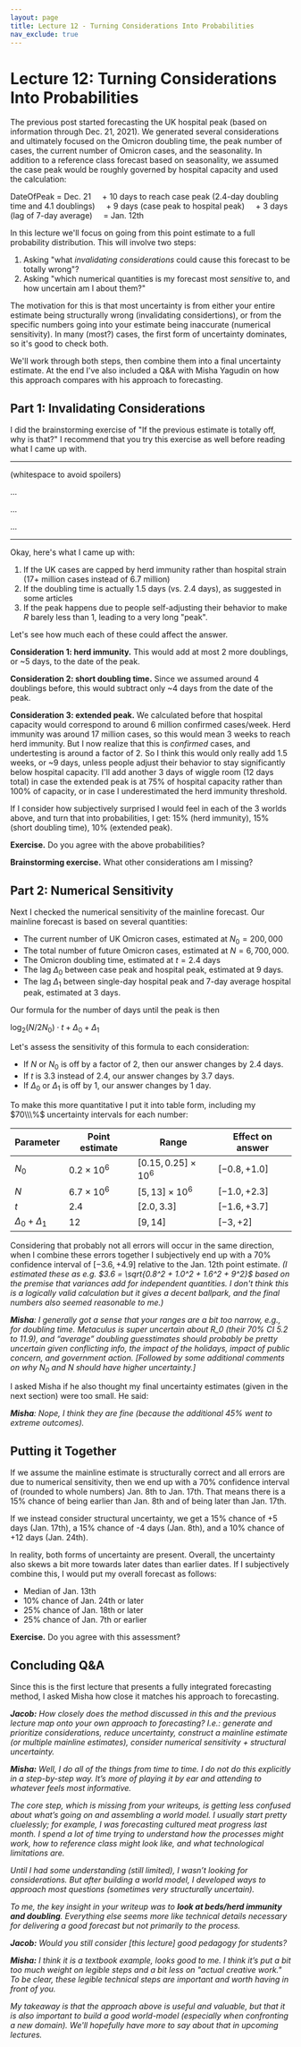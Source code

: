 ```yaml
---
layout: page
title: Lecture 12 - Turning Considerations Into Probabilities
nav_exclude: true
---
```


<link rel="stylesheet" href="https://cdn.jsdelivr.net/npm/katex@0.10.1/dist/katex.css" crossorigin="anonymous">
<script defer src="https://cdn.jsdelivr.net/npm/katex@0.10.1/dist/katex.js" crossorigin="anonymous"></script>
<script defer src="https://cdn.jsdelivr.net/npm/katex@0.10.1/dist/contrib/auto-render.min.js" crossorigin="anonymous" onload="renderMathInElement(document.body);"></script>

# Lecture 12: Turning Considerations Into Probabilities

The previous post started forecasting the UK hospital peak (based on information through Dec. 21, 2021). We generated several considerations and ultimately focused on the Omicron doubling time, the peak number of cases, the current number of Omicron cases, and the seasonality. In addition to a reference class forecast based on seasonality, we assumed the case peak would be roughly governed by hospital capacity and used the calculation:

DateOfPeak = Dec. 21
&nbsp;&nbsp;&nbsp;&nbsp;+ 10 days to reach case peak (2.4-day doubling time and 4.1 doublings) 
&nbsp;&nbsp;&nbsp;&nbsp;+ 9 days (case peak to hospital peak)
&nbsp;&nbsp;&nbsp;&nbsp;+ 3 days (lag of 7-day average)
&nbsp;&nbsp;&nbsp;&nbsp;= Jan. 12th

In this lecture we'll focus on going from this point estimate to a full probability distribution. This will involve two steps:
 1. Asking "what _invalidating considerations_ could cause this forecast to be totally wrong"?
 2. Asking "which numerical quantities is my forecast most _sensitive_ to, and how uncertain am I about them?"

The motivation for this is that most uncertainty is from either your entire estimate being structurally wrong (invalidating considertions), or from the specific numbers going into your estimate being inaccurate (numerical sensitivity). In many (most?) cases, the first form of uncertainty dominates, so it's good to check both.

We'll work through both steps, then combine them into a final uncertainty estimate. At the end I've also included a Q&A with Misha Yagudin on how this approach compares with his approach to forecasting.

## Part 1: Invalidating Considerations

I did the brainstorming exercise of "If the previous estimate is totally off, why is that?" I recommend that you try this exercise as well before reading what I came up with.

----------

(whitespace to avoid spoilers)

...

...

...

---------

Okay, here's what I came up with:
 1. If the UK cases are capped by herd immunity rather than hospital strain (17+ million cases instead of 6.7 million)
 2. If the doubling time is actually 1.5 days (vs. 2.4 days), as suggested in some articles
 3. If the peak happens due to people self-adjusting their behavior to make $R$ barely less than $1$, leading to a very long "peak".

Let's see how much each of these could affect the answer.

**Consideration 1: herd immunity.** This would add at most 2 more doublings, or ~5 days, to the date of the peak.

**Consideration 2: short doubling time.** Since we assumed around 4 doublings before, this would subtract only ~4 days from the date of the peak.

**Consideration 3: extended peak.** We calculated before that hospital capacity would correspond to around 6 million confirmed cases/week. Herd immunity was around 17 million cases, so this would mean 3 weeks to reach herd immunity. But I now realize that this is *confirmed* cases, and undertesting is around a factor of 2. So I think this would only really add 1.5 weeks, or ~9 days, unless people adjust their behavior to stay significantly below hospital capacity. I'll add another 3 days of wiggle room (12 days total) in case the extended peak is at 75% of hospital capacity rather than 100% of capacity, or in case I underestimated the herd immunity threshold.

If I consider how subjectively surprised I would feel in each of the 3 worlds above, and turn that into probabilities, I get: 15% (herd immunity), 15% (short doubling time), 10% (extended peak).

**Exercise.** Do you agree with the above probabilities?

**Brainstorming exercise.** What other considerations am I missing?

## Part 2: Numerical Sensitivity

Next I checked the numerical sensitivity of the mainline forecast. Our mainline forecast is based on several quantities:
 * The current number of UK Omicron cases, estimated at $N_0 = 200,000$
 * The total number of future Omicron cases, estimated at $N = 6,700,000$.
 * The Omicron doubling time, estimated at $t = 2.4$ days
 * The lag $\Delta_0$ between case peak and hospital peak, estimated at 9 days.
 * The lag $\Delta_1$ between single-day hospital peak and 7-day average hospital peak, estimated at 3 days.

Our formula for the number of days until the peak is then

$\log_2(N/2N_0) \cdot t + \Delta_0 + \Delta_1$

Let's assess the sensitivity of this formula to each consideration:
 * If $N$ or $N_0$ is off by a factor of $2$, then our answer changes by $2.4$ days.
 * If $t$ is $3.3$ instead of $2.4$, our answer changes by $3.7$ days.
 * If $\Delta_0$ or $\Delta_1$ is off by $1$, our answer changes by $1$ day.

To make this more quantitative I put it into table form, including my $70\\\%$ uncertainty intervals for each number:

| Parameter | Point estimate | Range | Effect on answer |
| --------- | -------------- | ----- | ---------------- |
| $N_0$     | $0.2 \times 10^6$ | $[0.15, 0.25] \times 10^6$ | $[-0.8, +1.0]$ |
| $N$       | $6.7 \times 10^6$ | $[5, 13] \times 10^6$ | $[-1.0, +2.3]$ |
| $t$ | $2.4$ | $[2.0, 3.3]$ | $[-1.6, +3.7]$ |
| $\Delta_0 + \Delta_1$ | $12$ | $[9, 14]$ | $[-3, +2]$ |

Considering that probably not all errors will occur in the same direction, when I combine these errors together I subjectively end up with a 70% confidence interval of $[-3.6, +4.9]$ relative to the Jan. 12th point estimate. _(I estimated these as e.g. $3.6 = \sqrt{0.8^2 + 1.0^2 + 1.6^2 + 9^2}$ based on the premise that variances add for independent quantities. I don't think this is a logically valid calculation but it gives a decent ballpark, and the final numbers also seemed reasonable to me.)_

_**Misha**: I generally got a sense that your ranges are a bit too narrow, e.g., for doubling time. Metaculus is super uncertain about R_0 (their 70% CI 5.2 to 11.9), and “average” doubling guesstimates should probably be pretty uncertain given conflicting info, the impact of the holidays, impact of public concern, and government action. [Followed by some additional comments on why $N_0$ and $N$ should have higher uncertainty.]_

I asked Misha if he also thought my final uncertainty estimates (given in the next section) were too small. He said:

_**Misha**: Nope, I think they are fine (because the additional 45% went to extreme outcomes)._

## Putting it Together

If we assume the mainline estimate is structurally correct and all errors are due to numerical sensitivity, then we end up with a 70% confidence interval of (rounded to whole numbers) Jan. 8th to Jan. 17th. That means there is a 15% chance of being earlier than Jan. 8th and of being later than Jan. 17th.

If we instead consider structural uncertainty, we get a 15% chance of +5 days (Jan. 17th), a 15% chance of -4 days (Jan. 8th), and a 10% chance of +12 days (Jan. 24th).

In reality, both forms of uncertainty are present. Overall, the uncertainty also skews a bit more towards later dates than earlier dates. If I subjectively combine this, I would put my overall forecast as follows:

 * Median of Jan. 13th
 * 10% chance of Jan. 24th or later
 * 25% chance of Jan. 18th or later
 * 25% chance of Jan. 7th or earlier

**Exercise.** Do you agree with this assessment?

## Concluding Q&A

Since this is the first lecture that presents a fully integrated forecasting method, I asked Misha how close it matches his approach to forecasting.

_**Jacob:**  How closely does the method discussed in this and the previous lecture map onto your own approach to forecasting? I.e.: generate and prioritize considerations, reduce uncertainty, construct a mainline estimate (or multiple mainline estimates), consider numerical sensitivity + structural uncertainty._

_**Misha:** Well, I do all of the things from time to time. I do not do this explicitly in a step-by-step way. It’s more of playing it by ear and attending to whatever feels most informative._

_The core step, which is missing from your writeups, is getting less confused about what’s going on and assembling a world model. I usually start pretty cluelessly; for example, I was forecasting cultured meat progress last month. I spend a lot of time trying to understand how the processes might work, how to reference class might look like, and what technological limitations are._

_Until I had some understanding (still limited), I wasn’t looking for considerations. But after building a world model, I developed ways to approach most questions (sometimes very structurally uncertain)._

_To me, the key insight in your writeup was to **look at beds/herd immunity and doubling**. Everything else seems more like technical details necessary for delivering a good forecast but not primarily to the process._

_**Jacob:** Would you still consider [this lecture] good pedagogy for students?_

_**Misha:** I think it is a textbook example, looks good to me. I think it’s put a bit too much weight on legible steps and a bit less on "actual creative work." To be clear, these legible technical steps are important and worth having in front of you._

_My takeaway is that the approach above is useful and valuable, but that it is also important to build a good world-model (especially when confronting a new domain). We'll hopefully have more to say about that in upcoming lectures._

